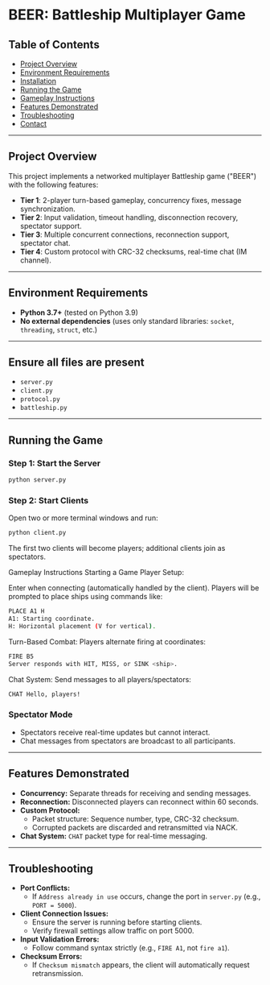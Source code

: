 # BEER: Battleship Multiplayer Game

## Table of Contents
- [Project Overview](#project-overview)
- [Environment Requirements](#environment-requirements)
- [Installation](#installation)
- [Running the Game](#running-the-game)
- [Gameplay Instructions](#gameplay-instructions)
- [Features Demonstrated](#features-demonstrated)
- [Troubleshooting](#troubleshooting)
- [Contact](#contact)

---

## Project Overview
This project implements a networked multiplayer Battleship game ("BEER") with the following features:
- **Tier 1**: 2-player turn-based gameplay, concurrency fixes, message synchronization.
- **Tier 2**: Input validation, timeout handling, disconnection recovery, spectator support.
- **Tier 3**: Multiple concurrent connections, reconnection support, spectator chat.
- **Tier 4**: Custom protocol with CRC-32 checksums, real-time chat (IM channel).

---

## Environment Requirements
- **Python 3.7+** (tested on Python 3.9)
- **No external dependencies** (uses only standard libraries: `socket`, `threading`, `struct`, etc.)

---

## Ensure all files are present

- `server.py`
- `client.py`
- `protocol.py`
- `battleship.py`

---

## Running the Game

### Step 1: Start the Server

```bash
python server.py
```
### Step 2: Start Clients

Open two or more terminal windows and run:

```bash
python client.py
```
The first two clients will become players; additional clients join as spectators.

Gameplay Instructions
Starting a Game
Player Setup:

Enter <username> when connecting (automatically handled by the client).
Players will be prompted to place ships using commands like:
```bash
PLACE A1 H
A1: Starting coordinate.
H: Horizontal placement (V for vertical).
```
Turn-Based Combat:
Players alternate firing at coordinates:
```bash
FIRE B5
Server responds with HIT, MISS, or SINK <ship>.
```
Chat System:
Send messages to all players/spectators:
```bash
CHAT Hello, players!
```
### Spectator Mode

- Spectators receive real-time updates but cannot interact.
- Chat messages from spectators are broadcast to all participants.

---

## Features Demonstrated

- **Concurrency:** Separate threads for receiving and sending messages.
- **Reconnection:** Disconnected players can reconnect within 60 seconds.
- **Custom Protocol:**
  - Packet structure: Sequence number, type, CRC-32 checksum.
  - Corrupted packets are discarded and retransmitted via NACK.
- **Chat System:** `CHAT` packet type for real-time messaging.

---

## Troubleshooting

- **Port Conflicts:**
  - If `Address already in use` occurs, change the port in `server.py` (e.g., `PORT = 5000`).
- **Client Connection Issues:**
  - Ensure the server is running before starting clients.
  - Verify firewall settings allow traffic on port 5000.
- **Input Validation Errors:**
  - Follow command syntax strictly (e.g., `FIRE A1`, not `fire a1`).
- **Checksum Errors:**
  - If `Checksum mismatch` appears, the client will automatically request retransmission.
